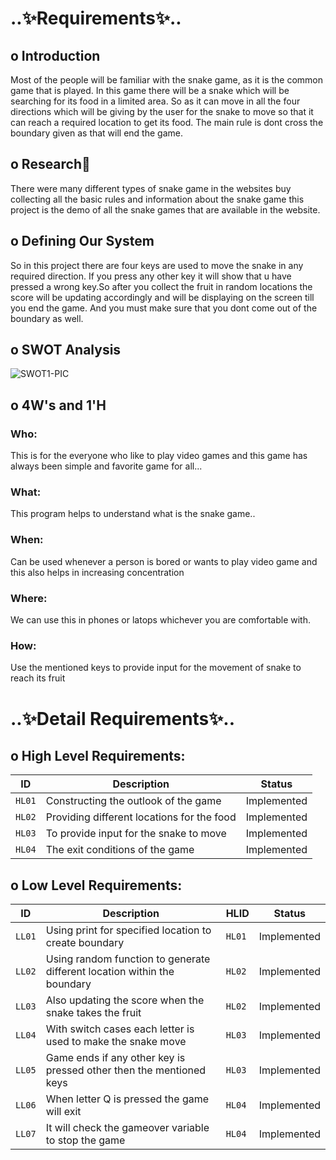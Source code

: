 # ..✨Requirements✨..
## o Introduction
Most of the people will be familiar with the snake game, as it is the common game that is played. In this game there will be a snake which will be searching for its food in a limited area. So as it can move in all the four directions which will be giving by the user for the snake to move so that it can reach a required location to get its food. The main rule is dont cross the boundary given as that will end the game.

## o Research📰
There were many different types of snake game in the websites buy collecting all the basic rules and information about the snake game this project is the demo of all the snake games that are available in the website.

## o Defining Our System
So in this project there are four keys are used to move the snake in any required direction. If you press any other key it will show that u have pressed a wrong key.So after you collect the fruit in random locations the score will be updating accordingly and will be displaying on the screen till you end the game. And you must make sure that you dont come out of the boundary as well.

## o SWOT Analysis
![SWOT1-PIC](https://github.com/KCPooja/Mini_Project_/blob/main/1_Requirements/SWOT%201.JPG)

## o 4W's and 1'H
### Who:
This is for the everyone who like to play video games and this game has always been simple and favorite game for all...
### What:
This program helps to understand what is the snake game..
### When:
Can be used whenever a person is bored or wants to play video game and this also helps in increasing concentration
### Where:
We can use this in phones or latops whichever you are comfortable with.
### How:
Use the mentioned keys to provide input for the movement of snake to reach its fruit

# ..✨Detail Requirements✨..
## o High Level Requirements:
|   ID   | Description |  Status |
|--------|-------------|------------------|
| `HL01` | Constructing the outlook of the game | Implemented |
| `HL02` | Providing different locations for the food | Implemented |
| `HL03` | To provide input for the snake to move |  Implemented |
| `HL04` | The exit conditions of the game |  Implemented |

## o Low Level Requirements:
|   ID   | Description | HLID |   Status |
|--------|-------------|-------|--------|
|`LL01`  | Using print for specified location to create boundary| `HL01`  | Implemented |
|`LL02`  | Using random function to generate different location within the boundary|`HL02`| Implemented |
|`LL03`  | Also updating the score when the snake takes the fruit|`HL02`| Implemented |
|`LL04`  | With switch cases each letter is used to make the snake move |`HL03`|    Implemented |
|`LL05`  | Game ends if any other key is pressed other then the mentioned keys |`HL03`|  Implemented |
|`LL06`  | When letter Q is pressed the game will exit |`HL04`|   Implemented |
|`LL07`  | It will check the gameover variable to stop the game |`HL04`| Implemented |
